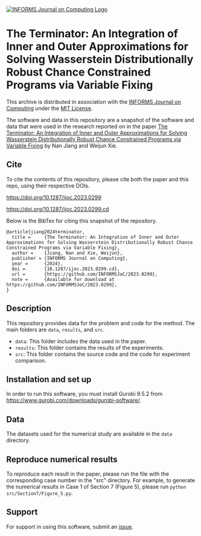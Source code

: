 [![INFORMS Journal on Computing Logo](https://INFORMSJoC.github.io/logos/INFORMS_Journal_on_Computing_Header.jpg)](https://pubsonline.informs.org/journal/ijoc)

# The Terminator: An Integration of Inner and Outer Approximations for Solving Wasserstein Distributionally Robust Chance Constrained Programs via Variable Fixing

This archive is distributed in association with the [INFORMS Journal on Computing](https://pubsonline.informs.org/journal/ijoc) under the [MIT License](https://github.com/INFORMSJoC/2023.0299/blob/master/LICENSE).

The software and data in this repository are a snapshot of the software and data that were used in the research reported on in the paper [The Terminator: An Integration of Inner and Outer Approximations for Solving Wasserstein Distributionally Robust Chance Constrained Programs via Variable Fixing](https://doi.org/10.1287/ijoc.2023.0299) by Nan Jiang and Weijun Xie.

## Cite

To cite the contents of this repository, please cite both the paper and this repo, using their respective DOIs.

https://doi.org/10.1287/ijoc.2023.0299

https://doi.org/10.1287/ijoc.2023.0299.cd

Below is the BibTex for citing this snapshot of the repository.

```
@article{jiang2024terminator,
  title =     {The Terminator: An Integration of Inner and Outer Approximations for Solving Wasserstein Distributionally Robust Chance Constrained Programs via Variable Fixing},
  author =    {Jiang, Nan and Xie, Weijun},
  publisher = {INFORMS Journal on Computing},
  year =      {2024},
  doi =       {10.1287/ijoc.2023.0299.cd},
  url =       {https://github.com/INFORMSJoC/2023.0299},
  note =      {Available for download at https://github.com/INFORMSJoC/2023.0299},
}  
```
## Description
This repository provides data for the problem and code for the method.
The main folders are `data`, `results`, and `src`.

- `data`: This folder includes the data used in the paper.
- `results`: This folder contains the results of the experiments.
- `src`: This folder contains the source code and the code for experiment comparison.

## Installation and set up
In order to run this software, you must install Gurobi 9.5.2 from https://www.gurobi.com/downloads/gurobi-software/.

## Data
The  datasets used for the numerical study are available in the `data` directory.

## Reproduce numerical results

To reproduce each result in the paper, please run the file with the corresponding case number in the "src" directory. For example, to generate the numerical results in Case 1 of Section 7 (Figure 5), please run ```python src/Section7/Figure_5.py```.

## Support

For support in using this software, submit an
[issue](https://github.com/INFORMSJoC/2023.0299/issues/new).
